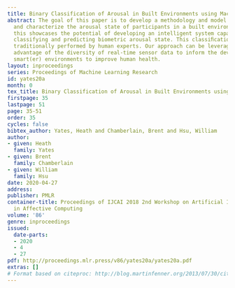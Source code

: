 ```yaml
---
title: Binary Classification of Arousal in Built Environments using Machine Learning
abstract: The goal of this paper is to develop a methodology and model to classify
  and characterize the arousal state of participants in a built environment. Demonstrating
  this showcases the potential of developing an intelligent system capable of both
  classifying and predicting biometric arousal state. This classiﬁcation process is
  traditionally performed by human experts. Our approach can be leveraged to take
  advantage of the diversity of real-time sensor data to inform the development of
  smart(er) environments to improve human health.
layout: inproceedings
series: Proceedings of Machine Learning Research
id: yates20a
month: 0
tex_title: Binary Classification of Arousal in Built Environments using Machine Learning
firstpage: 35
lastpage: 51
page: 35-51
order: 35
cycles: false
bibtex_author: Yates, Heath and Chamberlain, Brent and Hsu, William
author:
- given: Heath
  family: Yates
- given: Brent
  family: Chamberlain
- given: William
  family: Hsu
date: 2020-04-27
address: 
publisher: PMLR
container-title: Proceedings of IJCAI 2018 2nd Workshop on Artificial Intelligence
  in Affective Computing
volume: '86'
genre: inproceedings
issued:
  date-parts:
  - 2020
  - 4
  - 27
pdf: http://proceedings.mlr.press/v86/yates20a/yates20a.pdf
extras: []
# Format based on citeproc: http://blog.martinfenner.org/2013/07/30/citeproc-yaml-for-bibliographies/
---
```

